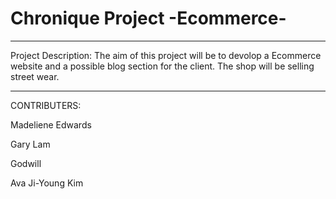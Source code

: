 # Chronique Project -Ecommerce- 
_________________________________________
Project Description:
The aim of this project will be to devolop a Ecommerce website and a possible blog section for the client. The shop will be selling street wear. 
_________________________________________
CONTRIBUTERS:

Madeliene Edwards

Gary Lam 

Godwill 

Ava Ji-Young Kim
 
